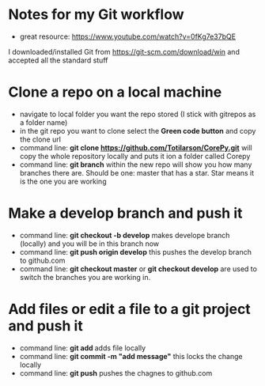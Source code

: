 # Notes for my Git workflow
- great resource: https://www.youtube.com/watch?v=0fKg7e37bQE

I downloaded/installed Git from https://git-scm.com/download/win and accepted all the standard stuff

# Clone a repo on a local machine
- navigate to local folder you want the repo stored (I stick with gitrepos as a folder name)
- in the git repo you want to clone select the **Green code button** and copy the clone url
- command line: **git clone https://github.com/Totilarson/CorePy.git** will copy the whole repository locally and puts it ion a folder called Corepy
- command line: **git branch** within the new repo will show you how many branches there are. Should be one: master that has a star. Star means it is the one you are working 

# Make a develop branch and push it 
- command line: **git checkout -b develop** makes develope branch (locally) and you will be in this branch now
- command line: **git push origin develop**  this pushes the develop branch to github.com
- command line: **git checkout master** or **git checkout develop** are used to switch the branches you are working in. 

# Add files or edit a file to a git project and push it 
- command line: **git add <file name>** adds file locally
- command line: **git commit -m "add message"**  this locks the change locally
- command line: **git push** pushes the chagnes to github.com
